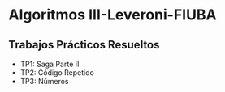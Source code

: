 # Algoritmos III-Leveroni-FIUBA

## Trabajos Prácticos Resueltos

- TP1: Saga Parte II
- TP2: Código Repetido
- TP3: Números
